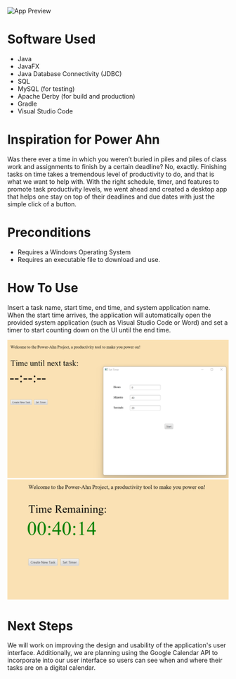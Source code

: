 ![App Preview](app_images/Power_Ahn_Project_Preview_1.png)

# Software Used
- Java
- JavaFX
- Java Database Connectivity (JDBC)
- SQL
- MySQL (for testing)
- Apache Derby (for build and production)
- Gradle
- Visual Studio Code

# Inspiration for Power Ahn
Was there ever a time in which you weren’t buried in piles and piles of class work and assignments to finish by a certain deadline? No, exactly. Finishing tasks on time takes a tremendous level of productivity to do, and that is what we want to help with. With the right schedule, timer, and features to promote task productivity levels, we went ahead and created a desktop app that helps one stay on top of their deadlines and due dates with just the simple click of a button.

# Preconditions
- Requires a Windows Operating System
- Requires an executable file to download and use.

# How To Use
Insert a task name, start time, end time, and system application name. When the start time arrives, the application will automatically open the provided system application (such as Visual Studio Code or Word) and set a timer to start counting down on the UI until the end time.

![App Preview](app_images/Power_Ahn_Preview_2.png)
![App Preview](app_images/Power_Ahn_Preview_3.png)


# Next Steps
We will work on improving the design and usability of the application's user interface. Additionally, we are planning using the Google Calendar API to incorporate into our user interface so users can see when and where their tasks are on a digital calendar.
